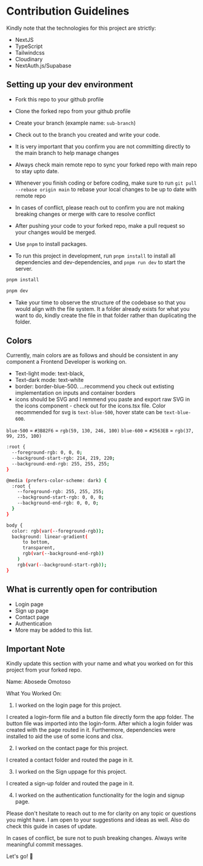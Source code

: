 # Contribution Guidelines

Kindly note that the technologies for this project are strictly:

- NextJS
- TypeScript
- Tailwindcss
- Cloudinary
- NextAuth.js/Supabase

## Setting up your dev environment

- Fork this repo to your github profile
- Clone the forked repo from your github profile
- Create your branch (example name: `sub-branch`)
- Check out to the branch you created and write your code.
- It is very important that you confirm you are not committing directly to the main branch to help manage changes
- Always check main remote repo to sync your forked repo with main repo to stay upto date.
- Whenever you finish coding or before coding, make sure to run `git pull --rebase origin main` to rebase your local changes to be up to date with remote repo
- In cases of conflict, please reach out to confirm you are not making breaking changes or merge with care to resolve conflict
- After pushing your code to your forked repo, make a pull request so your changes would be merged.

- Use `pnpm` to install packages.

- To run this project in development, run `pnpm install` to install all dependencies and dev-dependencies, and `pnpm run dev` to start the server.

```bash
pnpm install

pnpm dev
```

- Take your time to observe the structure of the codebase so that you would align with the file system. It a folder already exists for what you want to do, kindly create the file in that folder rather than duplicating the folder.

## Colors

Currently, main colors are as follows and should be consistent in any component a Frontend Developer is working on.

- Text-light mode: text-black,
- Text-dark mode: text-white
- border: border-blue-500. ...recommend you check out extisting implementation on inputs and container borders
- icons should be SVG and I remmend you paste and export raw SVG in the icons component - check out for the icons.tsx file. Color recommended for svg is `text-blue-500`, hover state can be `text-blue-600`.

`blue-500` = `#3B82F6` = `rgb(59, 130, 246, 100)`
`blue-600` = `#2563EB` = `rgb(37, 99, 235, 100)`

```bash
:root {
  --foreground-rgb: 0, 0, 0;
  --background-start-rgb: 214, 219, 220;
  --background-end-rgb: 255, 255, 255;
}

@media (prefers-color-scheme: dark) {
  :root {
    --foreground-rgb: 255, 255, 255;
    --background-start-rgb: 0, 0, 0;
    --background-end-rgb: 0, 0, 0;
  }
}

body {
  color: rgb(var(--foreground-rgb));
  background: linear-gradient(
      to bottom,
      transparent,
      rgb(var(--background-end-rgb))
    )
    rgb(var(--background-start-rgb));
}
```

## What is currently open for contribution

- Login page
- Sign up page
- Contact page
- Authentication
- More may be added to this list.

## Important Note

Kindly update this section with your name and what you worked on for this project from your forked repo.

Name: Abosede Omotoso

What You Worked On:

1. I worked on the login page for this project. 

I created a login-form file and a button file directly form the app folder. The button file was imported into the login-form.  After which a login folder was created with the page routed in it. Furthermore, dependencies were installed to aid the use of some icons and clsx.

2. I worked on the contact page for this project.

I created a contact folder and routed the page in it.

3. I worked on the Sign uppage for this project. 

I created a sign-up folder and routed the page in it.

4. I worked on the authentication functionality for the login and signup page.

Please don't hesitate to reach out to me for clarity on any topic or questions you might have. I am open to your suggestions and ideas as well. Also do check this guide in cases of update.

In cases of conflict, be sure not to push breaking changes. Always write meaningful commit messages.

Let's go! 🚀


